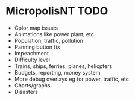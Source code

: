 # MicropolisNT TODO

- Color map issues
- Animations like power plant, etc
- Population, traffic, pollution
- Panning button fix
- Impeachment
- Difficulty level
- Trains, ships, ferries, planes, helicpters
- Budgets, reporting, money system
- More debug overlays eg for power, traffic, etc
- Charts/graphs
- Disasters
